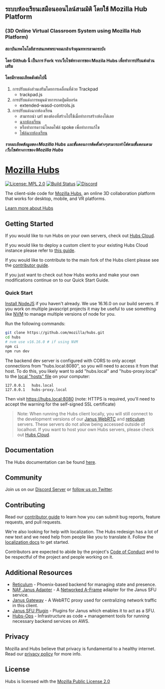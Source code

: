 ## ระบบห้องเรียนเสมือนออนไลน์สามมิติ โดยใช้ Mozilla Hub Platform
### (3D Online Virtual Classroom System using Mozilla Hub Platform)
#### สถาบันเทคโนโลยีสารสนเทศพระจอมเกล้าเจ้าคุณทหารลาดกระบัง

#### โดย Github นี้ เป็นการ Fork จากเว็บไซต์ทางการของ Mozila Hubs เพื่อทำการปรับแต่งส่วนเสริม
#### โดยมีรายละเอียดดังต่อไปนี้

1. การปรับแต่งส่วนเสริมโดยการเคลื่อนที่ด้วย Trackpad 
    * trackpad.js
2. การปรับแต่งการหมุนด้วยการกดปุ่มคีบอร์ด
    * extended-wasd-controls.js
3. การปรับแต่งฉากห้องเรียน 
    + สามารถนำ url ของห้องที่สร้างไปใช้เมื่อทำการสร้างห้องได้เลย
    * [ฉากห้องเรียน](https://hubs.mozilla.com/scenes/594JLfN) 
    + หรือทำการดาวน์โหลดไฟล์ spoke เพื่อทำการแก้ไข 
    * [ไฟล์ฉากห้องเรียน](https://drive.google.com/file/d/14k6hgLfrrNqrbJWl03pD2sKaLNhrGXwl/view)

##### รายละเอียดข้อมูลของ Mozilla Hubs และขั้นตอนการติดตั้งต่างๆสามารถทำได้ตามขั้นตอนตามเว็บไซต์ทางการของ Mozilla Hubs




# [Mozilla Hubs](https://hubs.mozilla.com/)

[![License: MPL 2.0](https://img.shields.io/badge/License-MPL%202.0-brightgreen.svg)](https://opensource.org/licenses/MPL-2.0) [![Build Status](https://travis-ci.org/mozilla/hubs.svg?branch=master)](https://travis-ci.org/mozilla/hubs) [![Discord](https://img.shields.io/discord/498741086295031808)](https://discord.gg/CzAbuGu)

The client-side code for [Mozilla Hubs](https://hubs.mozilla.com/), an online 3D collaboration platform that works for desktop, mobile, and VR platforms.

[Learn more about Hubs](https://hubs.mozilla.com/docs/welcome.html)

## Getting Started

If you would like to run Hubs on your own servers, check out [Hubs Cloud](https://hubs.mozilla.com/docs/hubs-cloud-intro.html).

If you would like to deploy a custom client to your existing Hubs Cloud instance please refer to [this guide](https://hubs.mozilla.com/docs/hubs-cloud-custom-clients.html).

If you would like to contribute to the main fork of the Hubs client please see the [contributor guide](./CONTRIBUTING.md).

If you just want to check out how Hubs works and make your own modifications continue on to our Quick Start Guide.

### Quick Start

[Install NodeJS](https://nodejs.org) if you haven't already. We use 16.16.0 on our build servers. If you work on multiple javascript projects it may be useful to use something like [NVM](https://github.com/nvm-sh/nvm) to manage multiple versions of node for you.

Run the following commands:

```bash
git clone https://github.com/mozilla/hubs.git
cd hubs
# nvm use v16.16.0 # if using NVM
npm ci
npm run dev
```

The backend dev server is configured with CORS to only accept connections from "hubs.local:8080", so you will need to access it from that host. To do this, you likely want to add "hubs.local" and "hubs-proxy.local" to the [local "hosts" file](https://phoenixnap.com/kb/how-to-edit-hosts-file-in-windows-mac-or-linux) on your computer:

```
127.0.0.1	hubs.local
127.0.0.1	hubs-proxy.local
```

Then visit https://hubs.local:8080 (note: HTTPS is required, you'll need to accept the warning for the self-signed SSL certificate)

> Note: When running the Hubs client locally, you will still connect to the development versions of our [Janus WebRTC](https://github.com/mozilla/janus-plugin-sfu) and [reticulum](https://github.com/mozilla/reticulum) servers. These servers do not allow being accessed outside of localhost. If you want to host your own Hubs servers, please check out [Hubs Cloud](https://hubs.mozilla.com/docs/hubs-cloud-intro.html).

## Documentation

The Hubs documentation can be found [here](https://hubs.mozilla.com/docs).

## Community

Join us on our [Discord Server](https://discord.gg/CzAbuGu) or [follow us on Twitter](https://twitter.com/MozillaHubs).

## Contributing

Read our [contributor guide](./CONTRIBUTING.md) to learn how you can submit bug reports, feature requests, and pull requests.

We're also looking for help with localization. The Hubs redesign has a lot of new text and we need help from people like you to translate it. Follow the [localization docs](./src/assets/locales/README.md) to get started.

Contributors are expected to abide by the project's [Code of Conduct](./CODE_OF_CONDUCT.md) and to be respectful of the project and people working on it.

## Additional Resources

* [Reticulum](https://github.com/mozilla/reticulum) - Phoenix-based backend for managing state and presence.
* [NAF Janus Adapter](https://github.com/mozilla/naf-janus-adapter) - A [Networked A-Frame](https://github.com/networked-aframe) adapter for the Janus SFU service.
* [Janus Gateway](https://github.com/meetecho/janus-gateway) - A WebRTC proxy used for centralizing network traffic in this client.
* [Janus SFU Plugin](https://github.com/mozilla/janus-plugin-sfu) - Plugins for Janus which enables it to act as a SFU.
* [Hubs-Ops](https://github.com/mozilla/hubs-ops) - Infrastructure as code + management tools for running necessary backend services on AWS.

## Privacy

Mozilla and Hubs believe that privacy is fundamental to a healthy internet. Read our [privacy policy](https://www.mozilla.org/en-US/privacy/hubs/) for more info.


## License

Hubs is licensed with the [Mozilla Public License 2.0](./LICENSE)

